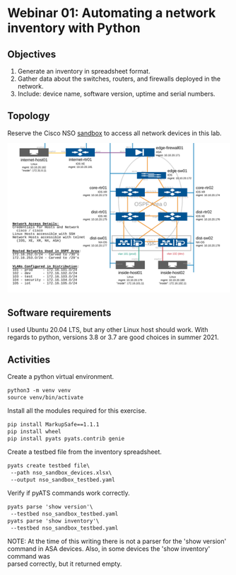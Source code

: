 # Webinar 01: Automating a network inventory with Python  

## Objectives

1. Generate an inventory in spreadsheet format.
2. Gather data about the switches, routers, and firewalls deployed in the network.
3. Include: device name, software version, uptime and serial numbers.

## Topology

Reserve the Cisco NSO [sandbox](https://devnetsandbox.cisco.com/RM/Diagram/Index/43964e62-a13c-4929-bde7-a2f68ad6b27c?diagramType=Topology) 
to access all network devices in this lab.

![Topology](/webinars/web01/topology.PNG)

## Software requirements

I used Ubuntu 20.04 LTS, but any other Linux host should work. 
With regards to python, versions 3.8 or 3.7 are good choices in summer 2021.


## Activities

Create a python virtual environment.

    python3 -m venv venv
    source venv/bin/activate

Install all the modules required for this exercise.

    pip install MarkupSafe==1.1.1
    pip install wheel
    pip install pyats pyats.contrib genie

Create a testbed file from the inventory spreadsheet.

    pyats create testbed file\
     --path nso_sandbox_devices.xlsx\
     --output nso_sandbox_testbed.yaml

Verify if pyATS commands work correctly.

	pyats parse 'show version'\
	 --testbed nso_sandbox_testbed.yaml
	pyats parse 'show inventory'\
	 --testbed nso_sandbox_testbed.yaml

NOTE: At the time of this writing there is not a parser for the 'show version' 
command in ASA devices. Also, in some devices the 'show inventory' command was  
parsed correctly, but it returned empty.